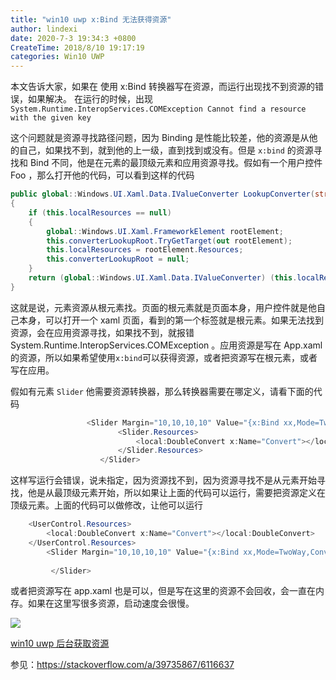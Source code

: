 ```yaml
---
title: "win10 uwp x:Bind 无法获得资源"
author: lindexi
date: 2020-7-3 19:34:3 +0800
CreateTime: 2018/8/10 19:17:19
categories: Win10 UWP
---
```


本文告诉大家，如果在 使用 x:Bind 转换器写在资源，而运行出现找不到资源的错误，如果解决。
在运行的时候，出现`System.Runtime.InteropServices.COMException Cannot find a resource with the given key`

<!--more-->


<!-- CreateTime:2018/8/10 19:17:19 -->

<!-- csdn -->

这个问题就是资源寻找路径问题，因为 Binding 是性能比较差，他的资源是从他的自己，如果找不到，就到他的上一级，直到找到或没有。但是 `x:bind` 的资源寻找和 Bind 不同，他是在元素的最顶级元素和应用资源寻找。假如有一个用户控件 Foo ，那么打开他的代码，可以看到这样的代码

```csharp
public global::Windows.UI.Xaml.Data.IValueConverter LookupConverter(string key)
{
    if (this.localResources == null)
    {
        global::Windows.UI.Xaml.FrameworkElement rootElement;
        this.converterLookupRoot.TryGetTarget(out rootElement);
        this.localResources = rootElement.Resources;
        this.converterLookupRoot = null;
    }
    return (global::Windows.UI.Xaml.Data.IValueConverter) (this.localResources.ContainsKey(key) ? this.localResources[key] : global::Windows.UI.Xaml.Application.Current.Resources[key]);
}
```

这就是说，元素资源从根元素找。页面的根元素就是页面本身，用户控件就是他自己本身，可以打开一个 xaml 页面，看到的第一个标签就是根元素。如果无法找到资源，会在应用资源寻找，如果找不到，就报错 System.Runtime.InteropServices.COMException 。应用资源是写在 App.xaml 的资源，所以如果希望使用`x:bind`可以获得资源，或者把资源写在根元素，或者写在应用。

假如有元素 `Slider` 他需要资源转换器，那么转换器需要在哪定义，请看下面的代码

```csharp
                 <Slider Margin="10,10,10,10" Value="{x:Bind xx,Mode=TwoWay,Converter={StaticResource Convert}}" >
                        <Slider.Resources>
                            <local:DoubleConvert x:Name="Convert"></local:DoubleConvert>
                        </Slider.Resources>
                    </Slider>
```

这样写运行会错误，说未指定，因为资源找不到，因为资源寻找不是从元素开始寻找，他是从最顶级元素开始，所以如果让上面的代码可以运行，需要把资源定义在顶级元素。上面的代码可以做修改，让他可以运行

```csharp
    <UserControl.Resources>
        <local:DoubleConvert x:Name="Convert"></local:DoubleConvert>
    </UserControl.Resources>
        <Slider Margin="10,10,10,10" Value="{x:Bind xx,Mode=TwoWay,Converter={StaticResource Convert}}" >
                     
         </Slider>

```

或者把资源写在 app.xaml 也是可以，但是写在这里的资源不会回收，会一直在内存。如果在这里写很多资源，启动速度会很慢。

![](http://image.acmx.xyz/34fdad35-5dfe-a75b-2b4b-8c5e313038e2%2F2017915191724.jpg)


[win10 uwp 后台获取资源](https://blog.lindexi.com/post/win10-uwp-%E5%90%8E%E5%8F%B0%E8%8E%B7%E5%8F%96%E8%B5%84%E6%BA%90.html)

参见：https://stackoverflow.com/a/39735867/6116637
